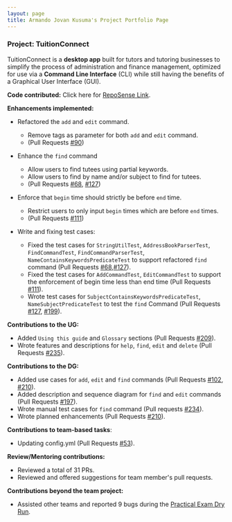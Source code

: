 ```yaml
---
layout: page
title: Armando Jovan Kusuma's Project Portfolio Page
---
```


### Project: TuitionConnect
TuitionConnect is a **desktop app** built for tutors and tutoring businesses to simplify the process of
administration and finance management, optimized for use via a **Command Line Interface** (CLI) while
still having the benefits of a Graphical User Interface (GUI).


**Code contributed:** Click here for [RepoSense Link](https://nus-cs2103-ay2324s1.github.io/tp-dashboard/?search=jovkusuma&sort=groupTitle&sortWithin=title&timeframe=commit&mergegroup=&groupSelect=groupByRepos&breakdown=true&checkedFileTypes=docs~functional-code~test-code&since=2023-09-22&tabOpen=true&tabType=authorship&tabAuthor=jovkusuma&tabRepo=AY2324S1-CS2103T-F10-4%2Ftp%5Bmaster%5D&authorshipIsMergeGroup=false&authorshipFileTypes=docs~functional-code~test-code&authorshipIsBinaryFileTypeChecked=false&authorshipIsIgnoredFilesChecked=false).


**Enhancements implemented:**

* Refactored the `add` and `edit` command.
  * Remove tags as parameter for both `add` and `edit` command.
  * (Pull Requests [#90](https://github.com/AY2324S1-CS2103T-F10-4/tp/pull/90))

* Enhance the `find` command
  * Allow users to find tutees using partial keywords.
  * Allow users to find by name and/or subject to find for tutees.
  * (Pull Requests [#68](https://github.com/AY2324S1-CS2103T-F10-4/tp/pull/68), [#127](https://github.com/AY2324S1-CS2103T-F10-4/tp/pull/127))

* Enforce that `begin` time should strictly be before `end` time.
  * Restrict users to only input `begin` times which are before `end` times. 
  * (Pull Requests [#111](https://github.com/AY2324S1-CS2103T-F10-4/tp/pull/111))

* Write and fixing test cases:
  * Fixed the test cases for `StringUtilTest`, `AddressBookParserTest`, `FindCommandTest`, `FindCommandParserTest`, `NameContainsKeywordsPredicateTest`
    to support refactored `find` command (Pull Requests [#68](https://github.com/AY2324S1-CS2103T-F10-4/tp/pull/68),[#127](https://github.com/AY2324S1-CS2103T-F10-4/tp/pull/127)).
  * Fixed the test cases for `AddCommandTest`, `EditCommandTest` to support the enforcement of begin time less than end time (Pull Requests [#111](https://github.com/AY2324S1-CS2103T-F10-4/tp/pull/111)).
  * Wrote test cases for `SubjectContainsKeywordsPredicateTest`, `NameSubjectPredicateTest`
    to test the `find` Command (Pull Requests [#127](https://github.com/AY2324S1-CS2103T-F10-4/tp/pull/127), [#199](https://github.com/AY2324S1-CS2103T-F10-4/tp/pull/199)).

**Contributions to the UG:**

* Added `Using this guide` and `Glossary` sections (Pull Requests [#209](https://github.com/AY2324S1-CS2103T-F10-4/tp/pull/209)).
* Wrote features and descriptions for `help`, `find`, `edit` and `delete` (Pull Requests [#235](https://github.com/AY2324S1-CS2103T-F10-4/tp/pull/235)).


**Contributions to the DG:**

* Added use cases for `add`, `edit` and `find` commands (Pull Requests [#102](https://github.com/AY2324S1-CS2103T-F10-4/tp/pull/102), [#210](https://github.com/AY2324S1-CS2103T-F10-4/tp/pull/210)).
* Added description and sequence diagram for `find` and `edit` commands (Pull Requests [#197](https://github.com/AY2324S1-CS2103T-F10-4/tp/pull/197)).
* Wrote manual test cases for `find` command (Pull requests [#234](https://github.com/AY2324S1-CS2103T-F10-4/tp/pull/234)).
* Wrote planned enhancements (Pull Requests [#210](https://github.com/AY2324S1-CS2103T-F10-4/tp/pull/210)).


**Contributions to team-based tasks**:


* Updating config.yml (Pull Requests [#53](https://github.com/AY2324S1-CS2103T-F10-4/tp/pull/53)).


**Review/Mentoring contributions:**

* Reviewed a total of 31 PRs.
* Reviewed and offered suggestions for team member's pull requests.


**Contributions beyond the team project:**

* Assisted other teams and reported 9 bugs during the [Practical Exam Dry Run](https://github.com/jovkusuma/ped/issues).